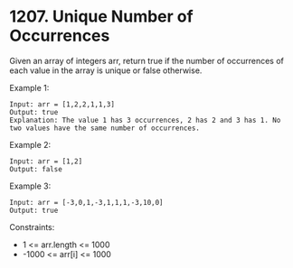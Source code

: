 # 1207. Unique Number of Occurrences

Given an array of integers arr, return true if the number of occurrences of each value in the array is unique or false otherwise.



Example 1:

    Input: arr = [1,2,2,1,1,3]
    Output: true
    Explanation: The value 1 has 3 occurrences, 2 has 2 and 3 has 1. No two values have the same number of occurrences.
Example 2:

    Input: arr = [1,2]
    Output: false
Example 3:

    Input: arr = [-3,0,1,-3,1,1,1,-3,10,0]
    Output: true


Constraints:

- 1 <= arr.length <= 1000
- -1000 <= arr[i] <= 1000